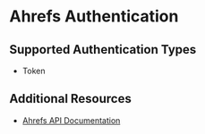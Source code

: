 # Ahrefs Authentication

## Supported Authentication Types
- Token

## Additional Resources

- [Ahrefs API Documentation](https://docs.ahrefs.com) 
